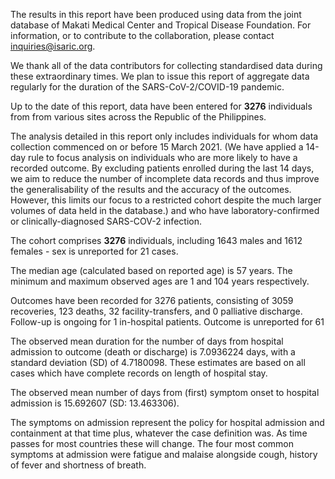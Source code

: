 The results in this report have been produced using data from the joint
database of Makati Medical Center and Tropical Disease Foundation. For
information, or to contribute to the collaboration, please contact
[inquiries@isaric.org](inquiries@isaric.org).

We thank all of the data contributors for collecting standardised data
during these extraordinary times. We plan to issue this report of
aggregate data regularly for the duration of the SARS-CoV-2/COVID-19
pandemic.

Up to the date of this report, data have been entered for **3276**
individuals from from various sites across the Republic of the
Philippines.

The analysis detailed in this report only includes individuals for whom
data collection commenced on or before 15 March 2021. (We have applied a
14-day rule to focus analysis on individuals who are more likely to have
a recorded outcome. By excluding patients enrolled during the last 14
days, we aim to reduce the number of incomplete data records and thus
improve the generalisability of the results and the accuracy of the
outcomes. However, this limits our focus to a restricted cohort despite
the much larger volumes of data held in the database.) and who have
laboratory-confirmed or clinically-diagnosed SARS-COV-2 infection.

The cohort comprises **3276** individuals, including 1643 males and 1612
females - sex is unreported for 21 cases.

The median age (calculated based on reported age) is 57 years. The
minimum and maximum observed ages are 1 and 104 years respectively.

Outcomes have been recorded for 3276 patients, consisting of 3059
recoveries, 123 deaths, 32 facility-transfers, and 0 palliative
discharge. Follow-up is ongoing for 1 in-hospital patients. Outcome is
unreported for 61

The observed mean duration for the number of days from hospital
admission to outcome (death or discharge) is 7.0936224 days, with a
standard deviation (SD) of 4.7180098. These estimates are based on all
cases which have complete records on length of hospital stay.

The observed mean number of days from (first) symptom onset to hospital
admission is 15.692607 (SD: 13.463306).

The symptoms on admission represent the policy for hospital admission
and containment at that time plus, whatever the case definition was. As
time passes for most countries these will change. The four most common
symptoms at admission were fatigue and malaise alongside cough, history
of fever and shortness of breath.
